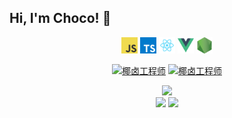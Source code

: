 
## Hi, I'm Choco! 👋
<div align="center" >
<code><img height="26" src="https://raw.githubusercontent.com/github/explore/80688e429a7d4ef2fca1e82350fe8e3517d3494d/topics/javascript/javascript.png"></code>
<code><img height="26" src="https://raw.githubusercontent.com/github/explore/80688e429a7d4ef2fca1e82350fe8e3517d3494d/topics/typescript/typescript.png"></code>
<code><img height="26" src="https://raw.githubusercontent.com/github/explore/80688e429a7d4ef2fca1e82350fe8e3517d3494d/topics/react/react.png"></code>
<code><img height="26" src="https://raw.githubusercontent.com/github/explore/80688e429a7d4ef2fca1e82350fe8e3517d3494d/topics/vue/vue.png"></code>
<code><img height="26" src="https://raw.githubusercontent.com/github/explore/80688e429a7d4ef2fca1e82350fe8e3517d3494d/topics/nodejs/nodejs.png"></code>

[![椰卤工程师](https://img.shields.io/badge/juejin-椰卤工程师-green)](https://juejin.cn/user/720897106518504)
[![椰卤工程师](https://img.shields.io/badge/csdn-椰卤工程师-blue)](https://blog.csdn.net/weixin_42224055?spm=1010.2135.3001.5343)
</div>
<div align="center" >
<!-- GitHub 奖杯🏆 -->
  <img  src="https://github-profile-trophy.vercel.app/?username=lqq-code&theme=nord&row=1&column=5&no-frame=true&no-bg=true" /><br>
  <img
  width="330"
  src="https://readme-stats.clckblog.space/api/top-langs/?username=lqq-code&hide=handlebars&langs_count=8&layout=compact&exclude_repo=blog,vuepress-theme-vdoing,hexo,hexo-theme-next,images&bg_color=30,e96443,904e95&title_color=fff&text_color=fff"
  />
  <img
  width="430"
  src="https://readme-stats.clckblog.space/api?username=lqq-code&show_icons=true&&theme=radical&layout=compact"
  />
</div>
